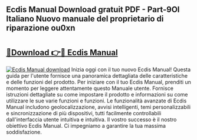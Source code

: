 ## Ecdis Manual Download gratuit PDF - Part-9Ol Italiano Nuovo manuale del proprietario di riparazione ou0xn

# <h2><a href="http://dffxna.blite.top/?on=Ecdis+Manual">🔗Download 👉🔴 Ecdis Manual</a></h2>

[![Ecdis Manual download](https://i.imgur.com/lujVjoI.png)](http://dffxna.blite.top/?on=Ecdis+Manual)
Inizia oggi con il tuo nuovo Ecdis Manual! Questa guida per l'utente fornisce una panoramica dettagliata delle caratteristiche e delle funzioni del prodotto. Per iniziare con il tuo Ecdis Manual, prenditi un momento per leggere attentamente questo Manuale utente. Fornisce istruzioni dettagliate su come impostare il prodotto e informazioni su come utilizzare le sue varie funzioni e funzioni. Le funzionalità avanzate di Ecdis Manual includono geolocalizzazione, avvisi intelligenti, temi personalizzabili e sincronizzazione di più dispositivi, tutti facilmente controllabili dall'interfaccia utente intuitiva e intuitiva. Il vostro successo è il nostro obiettivo Ecdis Manual. Ci impegniamo a garantire la tua massima soddisfazione.
